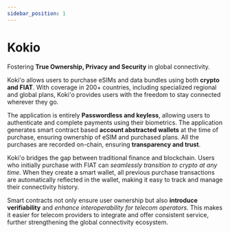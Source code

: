 ```yaml
---
sidebar_position: 1
---
```


# Kokio

Fostering **True Ownership, Privacy and Security** in global connectivity.

Koki'o allows users to purchase eSIMs and data bundles using both **crypto and FIAT**.
With coverage in 200+ countries, including specialized regional and global plans, Koki'o provides users with the freedom to stay connected wherever they go.

The application is entirely **Passwordless and keyless**, allowing users to authenticate and complete payments using their biometrics.
The application generates smart contract based **account abstracted wallets** at the time of purchase, ensuring ownership of eSIM and purchased plans.
All the purchases are recorded on-chain, ensuring **transparency and trust**.

Koki'o bridges the gap between traditional finance and blockchain. Users who initially purchase with FIAT can _seamlessly transition to crypto at any time_. When they create a smart wallet, all previous purchase transactions are automatically reflected in the wallet, making it easy to track and manage their connectivity history.

Smart contracts not only ensure user ownership but also **introduce verifiability** and _enhance interoperability for telecom operators_. This makes it easier for telecom providers to integrate and offer consistent service, further strengthening the global connectivity ecosystem.
